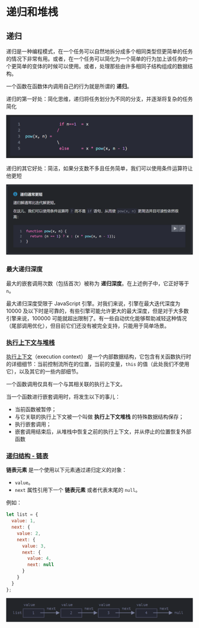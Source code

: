 # 递归和堆桟

## 递归

递归是一种编程模式，在一个任务可以自然地拆分成多个相同类型但更简单的任务的情况下非常有用。或者，在一个任务可以简化为一个简单的行为加上该任务的一个更简单的变体的时候可以使用。或者，处理那些由许多相同子结构组成的数据结构。

一个函数在函数体内调用自己的行为就是所谓的 **递归**。



递归的第一好处：简化思维，递归将任务划分为不同的分支，并逐渐将复杂的任务简化

![](image/image__kzctM5fo0.png)



递归的其它好处：简洁，如果分支数不多且任务简单，我们可以使用条件运算符让他更短

![](image/image_xUMLqPrcad.png)



### 最大递归深度

最大的嵌套调用次数（包括首次）被称为 **递归深度**。在上述例子中，它正好等于 `n`。

最大递归深度受限于 JavaScript 引擎。对我们来说，引擎在最大迭代深度为 10000 及以下时是可靠的，有些引擎可能允许更大的最大深度，但是对于大多数引擎来说，100000 可能就超出限制了。有一些自动优化能够帮助减轻这种情况（尾部调用优化），但目前它们还没有被完全支持，只能用于简单场景。



### [执行上下文与堆桟](https://zh.javascript.info/recursion#zhi-hang-shang-xia-wen-he-dui-zhan "执行上下文与堆桟")

[执行上下文](https://tc39.github.io/ecma262/#sec-execution-contexts "执行上下文")（execution context） 是一个内部数据结构，它包含有关函数执行时的详细细节：当前控制流所在的位置，当前的变量，`this` 的值（此处我们不使用它），以及其它的一些内部细节。

一个函数调用仅具有一个与其相关联的执行上下文。

当一个函数进行嵌套调用时，将发生以下的事儿：

-   当前函数被暂停；
-   与它关联的执行上下文被一个叫做 **执行上下文堆栈** 的特殊数据结构保存；
-   执行嵌套调用；
-   嵌套调用结束后，从堆栈中恢复之前的执行上下文，并从停止的位置恢复外部函数



### [递归结构 - 链表](https://zh.javascript.info/recursion#lian-biao "递归结构 - 链表")

**链表元素** 是一个使用以下元素通过递归定义的对象：

-   `value`。
-   `next` 属性引用下一个 **链表元素** 或者代表末尾的 `null`。

例如：

```javascript
let list = {
  value: 1,
  next: {
    value: 2,
    next: {
      value: 3,
      next: {
        value: 4,
        next: null
      }
    }
  }
};
```

![](image/image_ST3C6lmzWz.png)
